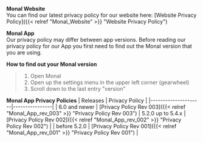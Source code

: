 **Monal Website**<br>
You can find our latest privacy policy for our website here: [Website Privacy Policy]({{< relref "Monal_Website" >}} "Website Privacy Policy")

**Monal App**<br>
Our privacy policy may differ between app versions.
Before reading our privacy policy for our App you first need to find out the Monal version that you are using. <br>

**How to find out your Monal version**
> 1. Open Monal
> 2. Open up the settings menu in the upper left corner (gearwheel)
> 3. Scroll down to the last entry "version"
>
**Monal App Privacy Policies**
| Releases            | Privacy Policy |
|---------------------|----------------|
| 6.0 and newer | [Privacy Policy Rev 003]({{< relref "Monal_App_rev_003" >}} "Privacy Policy Rev 003")
| 5.2.0 up to 5.4.x   | [Privacy Policy Rev 002]({{< relref "Monal_App_rev_002" >}} "Privacy Policy Rev 002") |
| before 5.2.0        | [Privacy Policy Rev 001]({{< relref "Monal_App_rev_001" >}} "Privacy Policy Rev 001") |
